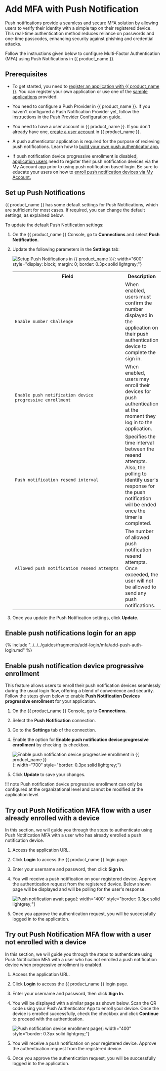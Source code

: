 # Add MFA with Push Notification


Push notifications provide a seamless and secure MFA solution by allowing users to verify their identity with a simple tap on their registered device. This real-time authentication method reduces reliance on passwords and one-time passcodes, enhancing security against phishing and credential attacks.

Follow the instructions given below to configure Multi-Factor Authentication (MFA) using Push Notifications in {{ product_name }}.

## Prerequisites

- To get started, you need to [register an application with {{ product_name }}]({{base_path}}/guides/applications/). You can register your own application or use one of the [sample applications]({{base_path}}/get-started/try-samples/) provided.

- You need to configure a Push Provider in {{ product_name }}. If you haven't configured a Push Notification Provider yet, follow the instructions in the [Push Provider Configuration](../../notification-channels/configure-push-provider.md) guide.

- You need to have a user account in {{ product_name }}. If you don't already have one, [create a user account]({{base_path}}/guides/users/manage-users/#onboard-a-user) in {{ product_name }}.

- A push authenticator application is required for the purpose of recieving push notifications. Learn how to [build your own push authenticator app.]({{base_path}}/references/tutorials/build-your-own-push-authenticator-app)

- If push notification device progressive enrollment is disabled, [application users]({{base_path}}/guides/users/manage-users/#onboard-a-user) need to register their push notification devices via the My Account app prior to using push notification based login. Be sure to educate your users on how to [enroll push notification devices via My Account.]({{base_path}}/guides/user-self-service/register-push-notification-device/)

## Set up Push Notifications

{{ product_name }} has some default settings for Push Notifications, which are sufficient for most cases. If required, you can change the default settings, as explained below.

To update the default Push Notification settings:

1. On the {{ product_name }} Console, go to **Connections** and select **Push Notification**.
2. Update the following parameters in the **Settings** tab:

    ![Setup Push Notifications in {{ product_name }}]({{base_path}}/assets/img/guides/mfa/push/setup-push-auth.png){: width="600" style="display: block; margin: 0; border: 0.3px solid lightgrey;"}

    <table>
         <tr>
           <th style="width: 350px;">Field</th>
           <th>Description</th>
         </tr>
         <tr>
           <td><code>Enable number Challenge</code></td>
           <td>When enabled, users must confirm the number displayed in the application on their push authentication device to complete the sign in.</td>
         </tr>
         <tr>
           <td><code>Enable push notification device progressive enrollment</code></td>
           <td>
               When enabled, users may enroll their devices for push authentication at the moment they log in to the application.
           </td>
         </tr>
         <tr>
           <td><code>Push notification resend interval</code></td>
           <td>Specifies the time interval between the resend attempts. Also, the polling to identify user's response for the push notification will be ended once the timer is completed.</td>
         </tr>
         <tr>
           <td><code>Allowed push notification resend attempts</code></td>
           <td>The number of allowed push notification resend attempts. Once exceeded, the user will not be allowed to send any push notifications.</td>
         </tr>
    </table>

3. Once you update the Push Notification settings, click **Update**.

## Enable push notifications login for an app

{% include "../../../guides/fragments/add-login/mfa/add-push-auth-login.md" %}

## Enable push notification device progressive enrollment

This feature allows users to enroll their push notification devices seamlessly during the usual login flow, offering a blend of convenience and security. Follow the steps given below to enable **Push Notification Devices progressive enrollment** for your application.

1. On the {{ product_name }} Console, go to **Connections**.

2. Select the **Push Notification** connection.

3. Go to the **Settings** tab of the connection.

4. Enable the option for **Enable push notification device progressive enrollment** by checking its checkbox.

    ![Enable push notification device progressive enrollment in {{ product_name }}]({{base_path}}/assets/img/guides/mfa/push/enable-push-progressive-enrollment.png){: width="700" style="border: 0.3px solid lightgrey;"}

5. Click **Update** to save your changes.


!!! note
    Push notification device progressive enrollment can only be configured at the organizational level and cannot be modified at the application level.


## Try out Push Notification MFA flow with a user already enrolled with a device

In this section, we will guide you through the steps to authenticate using Push Notification MFA with a user who has already enrolled a push notification device.

1. Access the application URL.

2. Click **Login** to access the {{ product_name }} login page.

3. Enter your username and password, then click **Sign In**.

4. You will receive a push notification on your registered device. Approve the authentication request from the registered device. Below shown page will be displayed and will be polling for the user's response.

    ![Push notification await page]({{base_path}}/assets/img/guides/mfa/push/push-auth-wait-page.png){: width="400" style="border: 0.3px solid lightgrey;"}

5. Once you approve the authentication request, you will be successfully logged in to the application.


## Try out Push Notification MFA flow with a user not enrolled with a device

In this section, we will guide you through the steps to authenticate using Push Notification MFA with a user who has not enrolled a push notification device when progressive enrollment is enabled.

1. Access the application URL.

2. Click **Login** to access the {{ product_name }} login page.

3. Enter your username and password, then click **Sign In**.

4. You will be displayed with a similar page as shown below. Scan the QR code using your Push Authenticator App to enroll your device. Once the device is enrolled successfully, check the checkbox and click **Continue** to proceed with the authentication.

    ![Push notification device enrollment page]({{base_path}}/assets/img/guides/mfa/push/push-auth-enroll-page.png){: width="400" style="border: 0.3px solid lightgrey;"}

5. You will receive a push notification on your registered device. Approve the authentication request from the registered device.

6. Once you approve the authentication request, you will be successfully logged in to the application.
